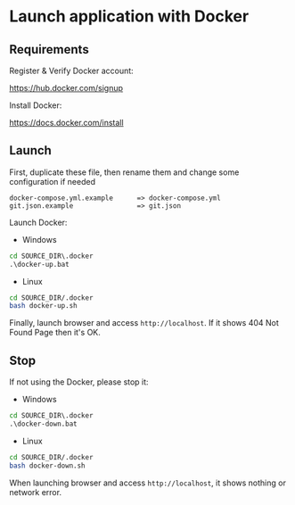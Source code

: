 # Launch application with Docker

## Requirements

Register & Verify Docker account:

https://hub.docker.com/signup

Install Docker:

https://docs.docker.com/install

## Launch

First, duplicate these file, then rename them and change some configuration if needed

```
docker-compose.yml.example      => docker-compose.yml
git.json.example                => git.json
``` 

Launch Docker:

- Windows

```cmd
cd SOURCE_DIR\.docker
.\docker-up.bat
```

- Linux

```bash
cd SOURCE_DIR/.docker
bash docker-up.sh
```

Finally, launch browser and access `http://localhost`. If it shows 404 Not Found Page then it's OK.

## Stop

If not using the Docker, please stop it:

- Windows

```cmd
cd SOURCE_DIR\.docker
.\docker-down.bat
```

- Linux

```bash
cd SOURCE_DIR/.docker
bash docker-down.sh
```

When launching browser and access `http://localhost`, it shows nothing or network error.
